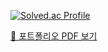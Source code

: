 [![Solved.ac Profile](https://mazassumnida.wtf/api/v2/generate_badge?boj=gghs703)](https://solved.ac/profile/gghs703)

[📄 포트폴리오 PDF 보기](./portfolio.pdf)


